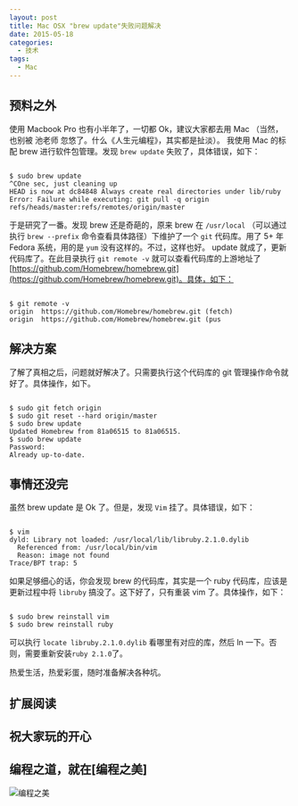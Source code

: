 ```yaml
---
layout: post
title: Mac OSX "brew update"失败问题解决
date: 2015-05-18
categories:
  - 技术
tags:
  - Mac
---
```

## 预料之外

使用 Macbook Pro 也有小半年了，一切都 Ok，建议大家都去用 Mac （当然，也别被 池老师 忽悠了。什么《人生元编程》，其实都是扯淡）。 我使用 Mac 的标配 brew 进行软件包管理。发现 `brew update` 失败了，具体错误，如下：

``` shell

$ sudo brew update
^COne sec, just cleaning up
HEAD is now at dc84848 Always create real directories under lib/ruby
Error: Failure while executing: git pull -q origin refs/heads/master:refs/remotes/origin/master

```

于是研究了一番。发现 brew 还是奇葩的，原来 brew 在 `/usr/local` （可以通过执行 `brew --prefix` 命令查看具体路径）下维护了一个 `git` 代码库。用了 5+ 年 Fedora 系统，用的是 `yum` 没有这样的。不过，这样也好。 update 就成了，更新代码库了。在此目录执行 `git remote -v` 就可以查看代码库的上游地址了[https://github.com/Homebrew/homebrew.git](https://github.com/Homebrew/homebrew.git)。具体，如下：

``` shell

$ git remote -v
origin	https://github.com/Homebrew/homebrew.git (fetch)
origin	https://github.com/Homebrew/homebrew.git (pus
```

## 解决方案

了解了真相之后，问题就好解决了。只需要执行这个代码库的 git 管理操作命令就好了。具体操作，如下。

``` shell

$ sudo git fetch origin
$ sudo git reset --hard origin/master
$ sudo brew update
Updated Homebrew from 81a06515 to 81a06515.
$ sudo brew update
Password:
Already up-to-date.
```

## 事情还没完

虽然 brew update 是 Ok 了。但是，发现 `Vim` 挂了。具体错误，如下：

``` shell

$ vim
dyld: Library not loaded: /usr/local/lib/libruby.2.1.0.dylib
  Referenced from: /usr/local/bin/vim
  Reason: image not found
Trace/BPT trap: 5

```

如果足够细心的话，你会发现 brew 的代码库，其实是一个 ruby 代码库，应该是更新过程中将 `libruby` 搞没了。这下好了，只有重装 vim 了。具体操作，如下：

``` shell

$ sudo brew reinstall vim
$ sudo brew reinstall ruby
```

可以执行 `locate libruby.2.1.0.dylib` 看哪里有对应的库，然后 ln 一下。否则，需要重新安装`ruby 2.1.0`了。


热爱生活，热爱彩蛋，随时准备解决各种坑。



## 扩展阅读


## 祝大家玩的开心

## 编程之道，就在[编程之美]

![编程之美](/img/weixin_qr.jpg)

